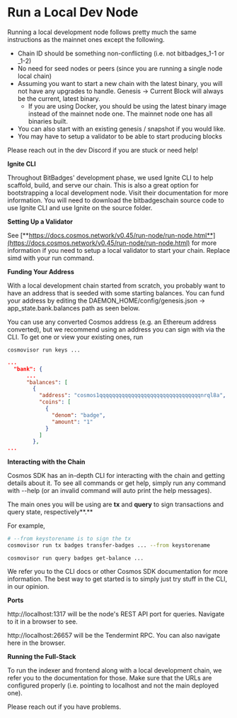 # Run a Local Dev Node

Running a local development node follows pretty much the same instructions as the mainnet ones except the following.

* Chain ID should be something non-conflicting (i.e. not bitbadges\_1-1 or \_1-2)
* No need for seed nodes or peers (since you are running a single node local chain)
* Assuming you want to start a new chain with the latest binary, you will not have any upgrades to handle. Genesis -> Current Block will always be the current, latest binary.
  * If you are using Docker, you should be using the latest binary image instead of the mainnet node one. The mainnet node one has all binaries built.
* You can also start with an existing genesis / snapshot if you would like.
* You may have to setup a validator to be able to start producing blocks

Please reach out in the dev Discord if you are stuck or need help!

**Ignite CLI**

Throughout BitBadges' development phase, we used Ignite CLI to help scaffold, build,  and serve our chain. This is also a great option for bootstrapping a local development node. Visit their documentation for more information. You will need to download the bitbadgeschain  source code to use Ignite CLI and use Ignite on the source folder.

**Setting Up a Validator**

See [**https://docs.cosmos.network/v0.45/run-node/run-node.html**](https://docs.cosmos.network/v0.45/run-node/run-node.html) for more information if you need to setup a local validator to start your chain. Replace simd with your run command.

**Funding Your Address**

With a local development chain started from scratch, you probably want to have an address that is seeded with some starting balances. You can fund your address by editing the DAEMON\_HOME/config/genesis.json -> app\_state.bank.balances path as seen below.

You can use any converted Cosmos address (e.g. an Ethereum address converted), but we recommend using an address you can sign with via the CLI.  To get one or view your existing ones, run&#x20;

```
cosmovisor run keys ...
```

```json
...
  "bank": {
      ...
      "balances": [
        {
          "address": "cosmos1qqqqqqqqqqqqqqqqqqqqqqqqqqqqqqqqnrql8a",
          "coins": [
            {
              "denom": "badge",
              "amount": "1"
            }
          ]
        },
...
```

**Interacting with the Chain**

Cosmos SDK has an in-depth CLI for interacting with the chain and getting details about it. To see all commands or get help, simply run any command with --help (or an invalid command will auto print the help messages). &#x20;

The main ones you will be using are **tx** and **query** to sign transactions and query state, respectively**.**&#x20;

For example,

```bash
# --from keystorename is to sign the tx
cosmovisor run tx badges transfer-badges ... --from keystorename
```

```
cosmovisor run query badges get-balance ...
```

We refer you to the CLI docs or other Cosmos SDK documentation for more information. The best way to get started is to simply just try stuff in the CLI, in our opinion.

**Ports**

http://localhost:1317 will be the node's REST API port for queries. Navigate to it in a browser to see.

http://localhost:26657 will be the Tendermint RPC. You can also navigate here in the browser.

**Running the Full-Stack**

To run the indexer and frontend along with a local development chain, we refer you to the documentation for those. Make sure that the URLs are configured properly (i.e. pointing to localhost and not the main deployed one).&#x20;

Please reach out if you have problems.
